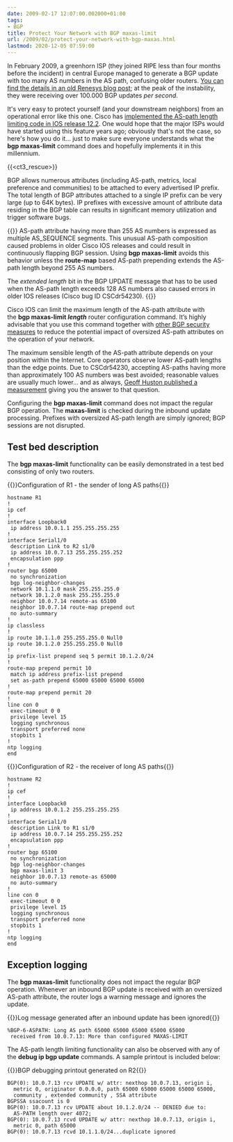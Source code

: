 ```yaml
---
date: 2009-02-17 12:07:00.002000+01:00
tags:
- BGP
title: Protect Your Network with BGP maxas-limit
url: /2009/02/protect-your-network-with-bgp-maxas.html
lastmod: 2020-12-05 07:59:00
---
```

In February 2009, a greenhorn ISP (they joined RIPE less than four months before the incident) in central Europe managed to generate a BGP update with too many AS numbers in the AS path, confusing older routers. [You can find the details in an old Renesys blog post](https://web.archive.org/web/20110211072612/http://www.renesys.com/blog/2009/02/the-flap-heard-around-the-worl.shtml); at the peak of the instability, they were receiving over 100.000 BGP updates *per second*.

It's very easy to protect yourself (and your downstream neighbors) from an operational error like this one. Cisco has [implemented the AS-path length limiting code in IOS release 12.2](http://www.cisco.com/en/US/docs/ios/iproute/command/reference/irp_bgp1.html). One would hope that the major ISPs would have started using this feature years ago; obviously that's not the case, so here's how you do it... just to make sure everyone understands what the **bgp maxas-limit** command does and hopefully implements it in this millennium.

{{<ct3_rescue>}}

BGP allows numerous attributes (including AS-path, metrics, local preference and communities) to be attached to every advertised IP prefix. The total length of BGP attributes attached to a single IP prefix can be very large (up to 64K bytes). IP prefixes with excessive amount of attribute data residing in the BGP table can results in significant memory utilization and trigger software bugs.

{{<note warn>}}
AS-path attribute having more than 255 AS numbers is expressed as multiple AS\_SEQUENCE segments. This unusual AS-path composition caused problems in older Cisco IOS releases and could result in continuously flapping BGP session. Using **bgp maxas-limit** avoids this behavior unless the **route-map** based AS-path prepending extends the AS-path length beyond 255 AS numbers.  
  
The *extended length* bit in the BGP UPDATE message that has to be used when the AS-path length exceeds 128 AS numbers also caused errors in older IOS releases (Cisco bug ID CSCdr54230).
{{</note>}}

Cisco IOS can limit the maximum length of the AS-path attribute with the **bgp maxas-limit _length_** router configuration command. It’s highly advisable that you use this command together with [other BGP security measures](https://tools.ietf.org/html/rfc7454) to reduce the potential impact of oversized AS-path attributes on the operation of your network. 

The maximum sensible length of the AS-path attribute depends on your position within the Internet. Core operators observe lower AS-path lengths than the edge points. Due to CSCdr54230, accepting AS-paths having more than approximately 100 AS numbers was best avoided; reasonable values are usually much lower... and as always, [Geoff Huston published a measurement](https://labs.apnic.net/?p=1264) giving you the answer to that question.

Configuring the **bgp maxas-limit** command does not impact the regular BGP operation. The **maxas-limit** is checked during the inbound update processing. Prefixes with oversized AS-path length are simply ignored; BGP sessions are not disrupted.

## Test bed description

The **bgp maxas-limit** functionality can be easily demonstrated in a test bed consisting of only two routers.

{{<cc>}}Configuration of R1 - the sender of long AS paths{{</cc>}}
```
hostname R1
!
ip cef
!
interface Loopback0
 ip address 10.0.1.1 255.255.255.255
!
interface Serial1/0
 description Link to R2 s1/0
 ip address 10.0.7.13 255.255.255.252
 encapsulation ppp
!
router bgp 65000
 no synchronization
 bgp log-neighbor-changes
 network 10.1.1.0 mask 255.255.255.0
 network 10.1.2.0 mask 255.255.255.0
 neighbor 10.0.7.14 remote-as 65100
 neighbor 10.0.7.14 route-map prepend out
 no auto-summary
!
ip classless
!
ip route 10.1.1.0 255.255.255.0 Null0
ip route 10.1.2.0 255.255.255.0 Null0
!
ip prefix-list prepend seq 5 permit 10.1.2.0/24
!
route-map prepend permit 10
 match ip address prefix-list prepend
 set as-path prepend 65000 65000 65000 65000
!
route-map prepend permit 20
!
line con 0
 exec-timeout 0 0
 privilege level 15
 logging synchronous
 transport preferred none
 stopbits 1
!
ntp logging
end 
```

{{<cc>}}Configuration of R2 - the receiver of long AS paths{{</cc>}}
```
hostname R2
!
ip cef
!
interface Loopback0
 ip address 10.0.1.2 255.255.255.255
!
interface Serial1/0
 description Link to R1 s1/0
 ip address 10.0.7.14 255.255.255.252
 encapsulation ppp
!
router bgp 65100
 no synchronization
 bgp log-neighbor-changes
 bgp maxas-limit 3
 neighbor 10.0.7.13 remote-as 65000
 no auto-summary
!
line con 0
 exec-timeout 0 0
 privilege level 15
 logging synchronous
 transport preferred none
 stopbits 1
!
ntp logging
end 
```

## Exception logging

The **bgp maxas-limit** functionality does not impact the regular BGP operation. Whenever an inbound BGP update is received with an oversized AS-path attribute, the router logs a warning message and ignores the update.

{{<cc>}}Log message generated after an inbound update has been ignored{{</cc>}}

```
%BGP-6-ASPATH: Long AS path 65000 65000 65000 65000 65000
 received from 10.0.7.13: More than configured MAXAS-LIMIT 
```

The AS-path length limiting functionality can also be observed with any of the **debug ip bgp update** commands. A sample printout is included below:

{{<cc>}}BGP debugging printout generated on R2{{</cc>}}
```
BGP(0): 10.0.7.13 rcv UPDATE w/ attr: nexthop 10.0.7.13, origin i,
  metric 0, originator 0.0.0.0, path 65000 65000 65000 65000 65000,
  community , extended community , SSA attribute
BGPSSA ssacount is 0
BGP(0): 10.0.7.13 rcv UPDATE about 10.1.2.0/24 -- DENIED due to:
  AS-PATH length over 4072;
BGP(0): 10.0.7.13 rcvd UPDATE w/ attr: nexthop 10.0.7.13, origin i,
  metric 0, path 65000
BGP(0): 10.0.7.13 rcvd 10.1.1.0/24...duplicate ignored 
```
